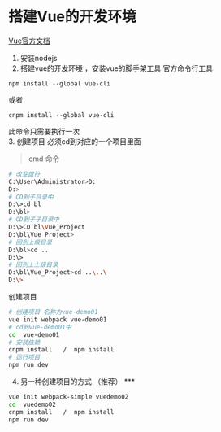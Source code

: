 # 搭建Vue的开发环境
 [Vue官方文档](https://cn.vuejs.org/v2/guide/installation.html)
1. 安装nodejs
2. 搭建vue的开发环境 ，安装vue的脚手架工具 官方命令行工具
```
npm install --global vue-cli
```
 或者
```
cnpm install --global vue-cli
```
  此命令只需要执行一次  
3. 创建项目
  必须cd到对应的一个项目里面
  > cmd 命令

  ``` bash
  # 改变盘符
  C:\User\Administrator>D:
  D:>
  # CD到子目录中
  D:\>cd bl
  D:\bl>
  # CD到子子目录中
  D:\>CD bl\Vue_Project
  D:\bl\Vue_Project>
  # 回到上级目录
  D:\bl>cd ..
  D:\>
  # 回到上上级目录
  D:\bl\Vue_Project>cd ..\..\
  D:\>
  ```

  创建项目
  ``` bash
  # 创建项目 名称为vue-demo01
  vue init webpack vue-demo01
  # cd到vue-demo01中
  cd  vue-demo01
  # 安装依赖
  cnpm install   /  npm install
  # 运行项目
  npm run dev
  ```
4. 另一种创建项目的方式   （推荐）  ***
  ``` bash
  vue init webpack-simple vuedemo02
  cd  vuedemo02
  cnpm install   /  npm install        
  npm run dev
  ```
